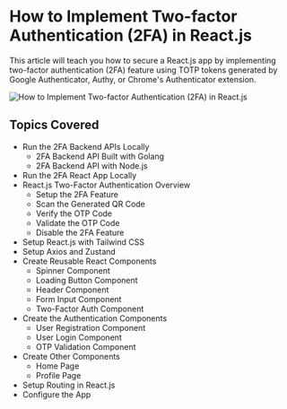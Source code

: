 # How to Implement Two-factor Authentication (2FA) in React.js

This article will teach you how to secure a React.js app by implementing two-factor authentication (2FA) feature using TOTP tokens
generated by Google Authenticator, Authy, or Chrome's Authenticator extension.

![How to Implement Two-factor Authentication (2FA) in React.js](https://codevoweb.com/wp-content/uploads/2022/10/How-to-Implement-Two-factor-Authentication-2FA-in-React.js.webp)

## Topics Covered

- Run the 2FA Backend APIs Locally
  - 2FA Backend API Built with Golang
  - 2FA Backend API with Node.js
- Run the 2FA React App Locally
- React.js Two-Factor Authentication Overview
  - Setup the 2FA Feature
  - Scan the Generated QR Code
  - Verify the OTP Code
  - Validate the OTP Code
  - Disable the 2FA Feature
- Setup React.js with Tailwind CSS
- Setup Axios and Zustand
- Create Reusable React Components
  - Spinner Component
  - Loading Button Component
  - Header Component
  - Form Input Component
  - Two-Factor Auth Component
- Create the Authentication Components
  - User Registration Component
  - User Login Component
  - OTP Validation Component
- Create Other Components
  - Home Page
  - Profile Page
- Setup Routing in React.js
- Configure the App
